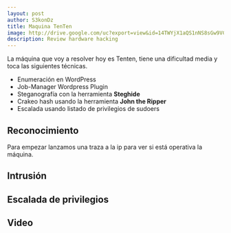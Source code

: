 ```yaml
---
layout: post
author: S3konDz
title: Maquina TenTen
image: http://drive.google.com/uc?export=view&id=14TWYjX1aQS1nNS8sGw9VC-U6oAqaHcQP
description: Review hardware hacking
---
```

La máquina que voy a resolver hoy es Tenten, tiene una dificultad media y toca las siguientes técnicas.

* Enumeración en WordPress
* Job-Manager Wordpress Plugin 
* Steganografía con la herramienta **Steghide**
* Crakeo hash usando la herramienta **John the Ripper**
* Escalada usando listado de privilegios de sudoers

## Reconocimiento

Para empezar lanzamos una traza a la ip para ver si está operativa la máquina. 

## Intrusión
## Escalada de privilegios 
## Video
